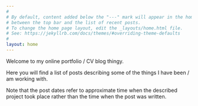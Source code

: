 ```yaml
---
#
# By default, content added below the "---" mark will appear in the home page
# between the top bar and the list of recent posts.
# To change the home page layout, edit the _layouts/home.html file.
# See: https://jekyllrb.com/docs/themes/#overriding-theme-defaults
#
layout: home
---
```


Welcome to my online portfolio / CV blog thingy.

Here you will find a list of posts describing some of the things I have been / am working with.

Note that the post dates refer to approximate time when the described project took place rather than the time when the post was written.  
<br/>
